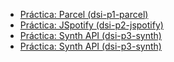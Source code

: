 * [Práctica: Parcel (dsi-p1-parcel)](https://github.com/ULL-ESIT-DSI-1920/dsi1920/blob/master/apuntes/lesson3.md#user-content-pr%C3%A1ctica)
* [Práctica: JSpotify (dsi-p2-jspotify)](https://github.com/ULL-ESIT-DSI-1920/dsi1920/blob/master/apuntes/lesson3.md#user-content-pr%C3%A1ctica)
* [Práctica: Synth API (dsi-p3-synth)](https://github.com/ULL-ESIT-DSI-1920/dsi1920/blob/master/apuntes/lesson3.md#user-content-pr%C3%A1ctica)
* [Práctica: Synth API (dsi-p3-synth)](https://github.com/ULL-ESIT-DSI-1920/dsi1920/blob/master/apuntes/lesson3.md#user-content-pr%C3%A1ctica)
